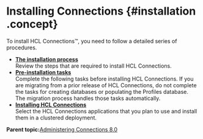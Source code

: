 # Installing Connections {#installation .concept}

To install HCL Connections™, you need to follow a detailed series of procedures.

-   **[The installation process](../install/t_install_checklist.md)**  
Review the steps that are required to install HCL Connections.
-   **[Pre-installation tasks](../install/c_preinstall_actions.md)**  
Complete the following tasks before installing HCL Connections. If you are migrating from a prior release of HCL Connections, do not complete the tasks for creating databases or populating the Profiles database. The migration process handles those tasks automatically.
-   **[Installing HCL Connections](../install/c_installing_overview.md)**  
Select the HCL Connections applications that you plan to use and install them in a clustered deployment.

**Parent topic:**[Administering Connections 8.0](../welcome/welcome_admin.md)

